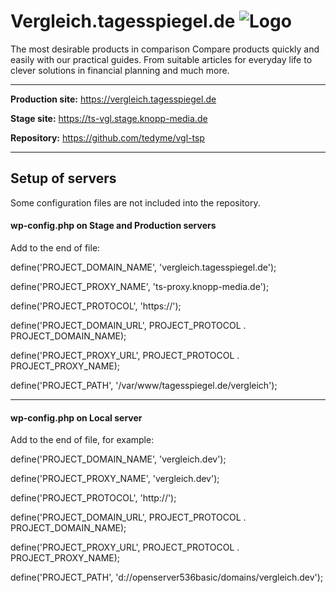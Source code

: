 Vergleich.tagesspiegel.de ![Logo](https://vergleich.tagesspiegel.de/tagesspiegel-logo.png)
=========

The most desirable products in comparison
Compare products quickly and easily with our practical guides. From suitable articles for everyday life to clever solutions in financial planning and much more.

--------------------

**Production site:** https://vergleich.tagesspiegel.de

**Stage site:** https://ts-vgl.stage.knopp-media.de

**Repository:** https://github.com/tedyme/vgl-tsp

--------------------


Setup of servers
---------
Some configuration files are not included into the repository.

#### wp-config.php on Stage and Production servers

Add to the end of file:

define('PROJECT_DOMAIN_NAME', 'vergleich.tagesspiegel.de');

define('PROJECT_PROXY_NAME', 'ts-proxy.knopp-media.de');

define('PROJECT_PROTOCOL', 'https://');

define('PROJECT_DOMAIN_URL', PROJECT_PROTOCOL . PROJECT_DOMAIN_NAME);

define('PROJECT_PROXY_URL', PROJECT_PROTOCOL . PROJECT_PROXY_NAME);

define('PROJECT_PATH', '/var/www/tagesspiegel.de/vergleich');


---------
#### wp-config.php on Local server

Add to the end of file, for example:

define('PROJECT_DOMAIN_NAME', 'vergleich.dev');

define('PROJECT_PROXY_NAME', 'vergleich.dev');

define('PROJECT_PROTOCOL', 'http://');

define('PROJECT_DOMAIN_URL', PROJECT_PROTOCOL . PROJECT_DOMAIN_NAME);

define('PROJECT_PROXY_URL', PROJECT_PROTOCOL . PROJECT_PROXY_NAME);

define('PROJECT_PATH', 'd://openserver536basic/domains/vergleich.dev');
